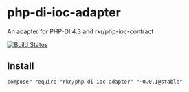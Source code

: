 php-di-ioc-adapter
==================

An adapter for PHP-DI 4.3 and rkr/php-ioc-contract

[![Build Status](https://travis-ci.org/rkrx/php-di-ioc-adapter.svg)](https://travis-ci.org/rkrx/php-di-ioc-adapter)

## Install

`composer require "rkr/php-di-ioc-adapter" "~0.0.1@stable"`